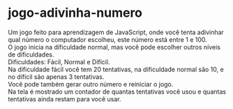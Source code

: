 # jogo-adivinha-numero
Um jogo feito para aprendizagem de JavaScript, onde você tenta adivinhar qual número o computador escolheu, este número está entre 1 e 100. <br>
O jogo inicia na dificuldade normal, mas você pode escolher outros níveis de dificuldades. <br>
Dificuldades: Fácil, Normal e Difícil. <br>
Na dificuldade fácil você tem 20 tentativas, na dificuldade normal são 10, e no difícil são apenas 3 tentativas. <br>
Você pode também gerar outro número e reiniciar o jogo. <br>
Na tela é mostrado um contador de quantas tentativas você usou e quantas tentativas ainda restam para você usar.
